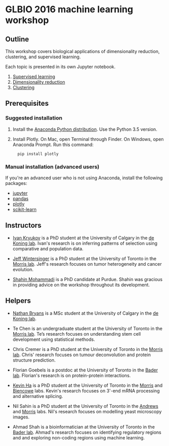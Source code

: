 # GLBIO 2016 machine learning workshop

## Outline

This workshop covers biological applications of dimensionality reduction,
clustering, and supervised learning.

Each topic is presented in its own Jupyter notebook.

1. [Supervised learning](supervised_learning/Supervised_learning.ipynb)
2. [Dimensionality reduction](dimensionality_reduction/Dimensionality_reduction.ipynb)
3. [Clustering](clustering/Clustering.ipynb)


## Prerequisites

### Suggested installation

1. Install the [Anaconda Python
   distribution](https://www.continuum.io/downloads). Use the Python 3.5
   version.

2. Install Plotly. On Mac, open Terminal through Finder. On Windows, open
   Anaconda Prompt. Run this command:

         pip install plotly

### Manual installation (advanced users)

If you're an advanced user who is not using Anaconda, install the following packages:

* [jupyter](https://pypi.python.org/pypi/jupyter)
* [pandas](https://pypi.python.org/pypi/pandas)
* [plotly](https://pypi.python.org/pypi/plotly)
* [scikit-learn](https://pypi.python.org/pypi/scikit-learn)


## Instructors

* [Ivan Kryukov](https://twitter.com/i_krukov) is a PhD student at the
  University of Calgary in the [de Koning lab](http://lab.jasondk.io/). Ivan's
  research is on inferring patterns of selection using comparative and
  population data.

* [Jeff Wintersinger](http://jeff.wintersinger.org) is a PhD student at the
  University of Toronto in the [Morris lab](http://www.morrislab.ca/). Jeff's
  research focuses on tumor heterogeneity and cancer evolution.

* [Shahin Mohammadi](https://www.cs.purdue.edu/homes/mohammas/) is a PhD
  candidate at Purdue. Shahin was gracious in providing advice on the workshop
  throughout its development.


## Helpers

* [Nathan Bryans](http://nathanbryans.ca/) is a MSc student at the
  University of Calgary in the [de Koning lab](http://lab.jasondk.io/).

* Te Chen is an undergraduate student at the University of Toronto in the
  [Morris lab](http://www.morrislab.ca/). Te’s research focuses on
  understanding stem cell development using statistical methods.

* Chris Cremer is a PhD student at the University of Toronto in the [Morris
  lab](http://www.morrislab.ca/). Chris' research focuses on tumour
  deconvolution and protein structure prediction.

* Florian Goebels is a postdoc at the University of Toronto in the [Bader
  lab](http://baderlab.org/). Florian's research is on protein-protein
  interactions.

* [Kevin Ha](http://kevinha.ca/) is a PhD student at the University of Toronto
  in the [Morris](http://www.morrislab.ca/) and
  [Biencowe](http://sites.utoronto.ca/intron/) labs. Kevin's research focuses
  on 3'-end mRNA processing and alternative splicing.

* Nil Sahin is a PhD student at the University of Toronto in the
  [Andrews](http://sites.utoronto.ca/andrewslab/) and
  [Morris](http://www.morrislab.ca/) labs. Nil's research focuses on modelling
  yeast microscopy images.

* Ahmad Shah is a bioinformatician at the University of Toronto in the [Bader
  lab](http://baderlab.org/). Ahmad's research focuses on identifying
  regulatory regions and and exploring non-coding regions using machine
  learning.
